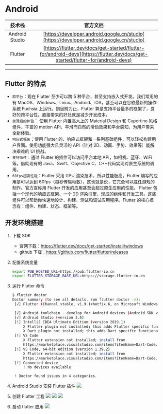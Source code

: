 # Android

|     技术栈     |                                                            官方文档                                                            |
| :------------: | :----------------------------------------------------------------------------------------------------------------------------: |
| Android Studio |                    [https://developer.android.google.cn/studio](https://developer.android.google.cn/studio)                    |
|    Flutter     | [https://flutter.dev/docs/get-started/flutter-for/android-devs](https://flutter.dev/docs/get-started/flutter-for/android-devs) |

---

## Flutter 的特点

- `跨平台`：现在 Flutter 至少可以跨 5 种平台，甚至支持嵌入式开发。我们常用的有 MacOS、Windows、Linux、Android、iOS，甚至可以在谷歌最新的操作系统 Fuchsia 上运行。到目前为止，Flutter 算是支持平台最多的框架了，良好的跨平台性，直接带来的好处就是减少开发成本。
- `丝滑般的体验`： 使用 Flutter 内置高大上的 Material Design 和 Cupertino 风格组件、丰富的 motion API、平滑而自然的滑动效果和平台感知，为用户带来全新体验。
- `响应式框架`：使用 Flutter 的、响应式框架和一系列基础组件，可以轻松构建用户界面。使用功能强大且灵活的 API（针对 2D、动画、手势、效果等）能解决艰难的 UI 挑战。
- `支持插件`：通过 Flutter 的插件可以访问平台本地 API，如相机、蓝牙、WiFi 等。借助现有的 Java、Swift、Objective C、C++代码实现对原生系统的调用。
- `60fps超高性能`：Flutter 采用 GPU 渲染技术，所以性能极高。Flutter 编写的应用是可以达到 60fps（每秒传输帧数），这也就是说，它完全可以胜任游戏的制作。官方宣称用 Flutter 开发的应用甚至会超过原生应用的性能。
  Flutter 包括一个现代的响应式框架、一个 2D 渲染引擎、现成的组件和开发工具。这些组件可以帮助你快速地设计、构建、测试和调试应用程序。Flutter 的核心概念有：组件、构建、状态、框架等。

## 开发环境搭建

1. 下载 SDK
   - 官网下载：https://flutter.dev/docs/get-started/install/windows
   - github 下载：https://github.com/flutter/flutter/releases
2. 配置系统变量
   ```sh
   export PUB_HOSTED_URL=https://pub.flutter-io.cn
   export FLUTTER_STORAGE_BASE_URL=https://storage.flutter-io.cn
   ```
3. 运行 Flutter 命令

   ```sh
   $ flutter doctor
   Doctor summary (to see all details, run flutter doctor -v):
    [√] Flutter (Channel stable, v1.9.1+hotfix.6, on Microsoft Windows [Version 10.0.18362.418], locale zh-CN)

    [√] Android toolchain - develop for Android devices (Android SDK version 28.0.3)
    [√] Android Studio (version 3.5)
    [!] IntelliJ IDEA Ultimate Edition (version 2019.1)
        X Flutter plugin not installed; this adds Flutter specific functionality.
        X Dart plugin not installed; this adds Dart specific functionality.
    [!] VS Code
        X Flutter extension not installed; install from
        https://marketplace.visualstudio.com/items?itemName=Dart-Code.flutter
    [!] VS Code, 64-bit edition (version 1.39.2)
        X Flutter extension not installed; install from
        https://marketplace.visualstudio.com/items?itemName=Dart-Code.flutter
    [!] Connected device
        ! No devices available

    ! Doctor found issues in 4 categories.
   ```

4. Android Studio 安装 Flutter 插件
   ![](./flutter-as-plugins.png)
5. 创建 Flutter 工程
   ![](./flutter-new-01.png)
   ![](./flutter-new-02.png)
   ![](./flutter-new-03.png)
6. 启动 flutter 应用
   ![](./flutter-run.png)
